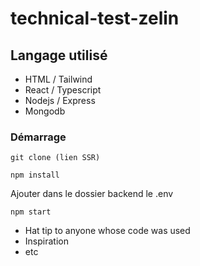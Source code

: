 # technical-test-zelin

## Langage utilisé

* HTML / Tailwind
* React / Typescript
* Nodejs / Express
* Mongodb

### Démarrage

```
git clone (lien SSR)
```
```
npm install
```
Ajouter dans le dossier backend le .env 

```
npm start
```



* Hat tip to anyone whose code was used
* Inspiration
* etc

